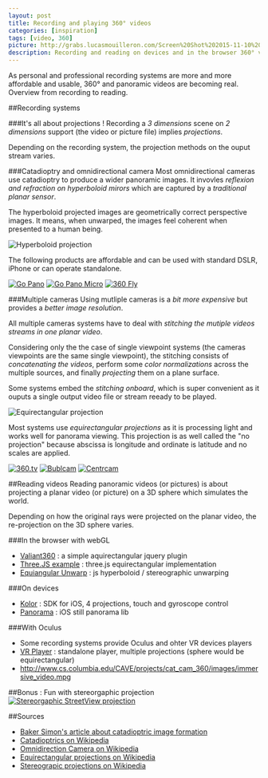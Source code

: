 ```yaml
---
layout: post
title: Recording and playing 360° videos
categories: [inspiration]
tags: [video, 360]
picture: http://grabs.lucasmouilleron.com/Screen%20Shot%202015-11-10%20at%2016.30.41.png
description: Recording and reading on devices and in the browser 360° videos 
---
```


As personal and professional recording systems are more and more affordable and usable, 360° and panoramic videos are becoming real.
Overview from recording to reading.

##Recording systems

###It's all about projections !
Recording a _3 dimensions_ scene on _2 dimensions_ support (the video or picture file) implies _projections_.

Depending on the recording system, the projection methods on the ouput stream varies.

###Catadioptry and omnidirectional camera
Most omnidirectional cameras use catadioptry to produce a wider panoramic images. 
It invovles _reflexion and refraction on hyperboloid mirors_ which are captured by a _traditional planar sensor_.

The hyperboloid projected images are geometrically correct perspective images. It means, when unwarped, the images feel coherent when presented to a human being.

![Hyperboloid projection](http://grabs.lucasmouilleron.com/Screen%20Shot%202015-11-10%20at%2016.50.06.png)

The following products are affordable and can be used with standard DSLR, iPhone or can operate standalone.

[![Go Pano](http://grabs.lucasmouilleron.com/Screen%20Shot%202015-11-10%20at%2016.37.32.png)](http://www.gopano.com/products)
[![Go Pano Micro](http://grabs.lucasmouilleron.com/Screen%20Shot%202015-11-10%20at%2016.50.29.png)](http://www.gopano.com/products)
[![360 Fly](http://grabs.lucasmouilleron.com/Screen%20Shot%202015-11-10%20at%2016.38.44.png)](http://www.360fly.com)

###Multiple cameras
Using mutliple cameras is a _bit more expensive_ but provides a _better image resolution_.

All multiple cameras systems have to deal with _stitching the mutiple videos streams in one planar video_.

Considering only the the case of single viewpoint systems (the cameras viewpoints are the same single viewpoint), the stitching consists of _concatenating the videos_, perform some _color normalizations_ across the multiple sources, and finally _projecting_ them on a plane surface.

Some systems embed the _stitching onboard_, which is super convenient as it ouputs a single output video file or stream reeady to be played.

![Equirectangular projection](http://grabs.lucasmouilleron.com/Screen%20Shot%202015-11-10%20at%2016.39.32.png)

Most systems use _equirectangular projections_ as it is processing light and works well for panorama viewing.
This projection is as well called the "no projection" because abscissa is longitude and ordinate is latitude and no scales are applied.

[![360.tv](http://grabs.lucasmouilleron.com/Screen%20Shot%202015-11-10%20at%2016.40.03.png)](http://360.tv)
[![Bublcam](http://grabs.lucasmouilleron.com/Screen%20Shot%202015-11-10%20at%2016.45.24.png)](http://www.bublcam.com)
[![Centrcam](http://grabs.lucasmouilleron.com/Screen%20Shot%202015-11-10%20at%2016.46.48.png)](http://www.centrcam.com)

##Reading videos
Reading panoramic videos (or pictures) is about projecting a planar video (or picture) on a 3D sphere which simulates the world.

Depending on how the original rays were projected on the planar video, the re-projection on the 3D sphere varies.

###In the browser with webGL
- [Valiant360](http://flimshaw.github.io/Valiant360) : a simple aquirectangular jquery plugin
- [Three.JS example](http://mrdoob.github.io/three.js/examples/webgl_panorama_equirectangular.html) : three.js equirectangular implementation
- [Equiangular Unwarp](https://github.com/gwbond/equiangular-unwarp) : js hyperboloid / stereographic unwarping

###On devices
- [Kolor](http://www.kolor.com/360-video/kolor-eyes-ios-sdk-360-video-player.html) : SDK for iOS, 4 projections, touch and gyroscope control
- [Panorama](https://github.com/robbykraft/Panorama) : iOS still panorama lib

###With Oculus
- Some recording systems provide Oculus and ohter VR devices players
- [VR Player](http://vrplayer.codeplex.com) : standalone player, multiple projections (sphere would be equirectangular)
- http://www.cs.columbia.edu/CAVE/projects/cat_cam_360/images/immersive_video.mpg

##Bonus : Fun with stereorgaphic projection
[![Stereorgaphic StreetView projection](http://grabs.lucasmouilleron.com/Screen%20Shot%202015-11-10%20at%2016.47.46.png)](http://notlion.github.io/streetview-stereographic)

##Sources
- [Baker Simon's article about catadioptric image formation](http://www.ri.cmu.edu/pub_files/pub2/baker_simon_1998_3/baker_simon_1998_3.pdf)
- [Catadioptrics on Wikipedia](http://en.wikipedia.org/wiki/Catadioptrics)
- [Omnidirection Camera on Wikipedia](http://en.wikipedia.org/wiki/Omnidirectional_camera)
- [Equirectangular projections on Wikipedia](http://en.wikipedia.org/wiki/Equirectangular_projection)
- [Stereograpic projections on Wikipedia](http://en.wikipedia.org/wiki/Stereographic_projection)